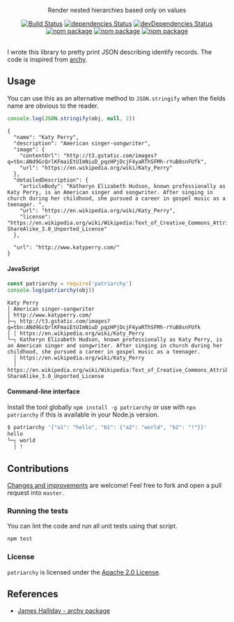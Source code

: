 <p align="center">
  Render nested hierarchies based only on values
</p>

<p align="center">
  <a href="http://travis-ci.org/mycaule/patriarchy"><img src="https://api.travis-ci.org/mycaule/patriarchy.svg?branch=master" alt="Build Status"></a>
  <a href="https://david-dm.org/mycaule/patriarchy"><img src="https://david-dm.org/mycaule/patriarchy/status.svg" alt="dependencies Status"></a>
  <a href="https://david-dm.org/mycaule/patriarchy?type=dev"><img src="https://david-dm.org/mycaule/patriarchy/dev-status.svg" alt="devDependencies Status"></a>
  <br>
  <a href="https://www.npmjs.com/package/patriarchy"><img src="https://img.shields.io/npm/v/patriarchy.svg" alt="npm package"></a>
  <a href="https://www.npmjs.com/package/patriarchy"><img src="https://img.shields.io/npm/dw/patriarchy.svg" alt="npm package"></a>
  <a href="https://www.npmjs.com/package/patriarchy"><img src="https://img.shields.io/npm/l/patriarchy.svg" alt="npm package"></a>
  <br>
  <br>
</p>

I wrote this library to pretty print JSON describing identify records. The code is inspired from [archy](https://github.com/substack/node-archy).

## Usage

You can use this as an alternative method to `JSON.stringify` when the fields name are obvious to the reader.

```javascript
console.log(JSON.stringify(obj, null, 2))
```
```
{
  "name": "Katy Perry",
  "description": "American singer-songwriter",
  "image": {
    "contentUrl": "http://t3.gstatic.com/images?q=tbn:ANd9GcQrlKFmaiEtUImNiuD_pqzHPjDcjF4yaRThSFMh-rYuB8snFUfk",
    "url": "https://en.wikipedia.org/wiki/Katy_Perry"
  },
  "detailedDescription": {
    "articleBody": "Katheryn Elizabeth Hudson, known professionally as Katy Perry, is an American singer and songwriter. After singing in church during her childhood, she pursued a career in gospel music as a teenager. ",
    "url": "https://en.wikipedia.org/wiki/Katy_Perry",
    "license": "https://en.wikipedia.org/wiki/Wikipedia:Text_of_Creative_Commons_Attribution-ShareAlike_3.0_Unported_License"
  },

  "url": "http://www.katyperry.com/"
}
```

#### JavaScript

```javascript
const patriarchy = require('patriarchy')
console.log(patriarchy(obj))
```
```
Katy Perry
│ American singer-songwriter
│ http://www.katyperry.com/
├─┐ http://t3.gstatic.com/images?q=tbn:ANd9GcQrlKFmaiEtUImNiuD_pqzHPjDcjF4yaRThSFMh-rYuB8snFUfk
│ │ https://en.wikipedia.org/wiki/Katy_Perry
└─┐ Katheryn Elizabeth Hudson, known professionally as Katy Perry, is an American singer and songwriter. After singing in church during her childhood, she pursued a career in gospel music as a teenager.
  │ https://en.wikipedia.org/wiki/Katy_Perry
  │ https://en.wikipedia.org/wiki/Wikipedia:Text_of_Creative_Commons_Attribution-ShareAlike_3.0_Unported_License
```

#### Command-line interface

Install the tool globally `npm install -g patriarchy` or use with `npx patriarchy` if this is available in your Node.js version.

```bash
$ patriarchy '{"a1": "hello", "b1": {"a2": "world", "b2": "!"}}'
hello
└─┐ world
  │ !
```

## Contributions

[Changes and improvements](https://github.com/mycaule/patriarchy/wiki) are welcome! Feel free to fork and open a pull request into `master`.

### Running the tests

You can lint the code and run all unit tests using that script.
```bash
npm test
```

### License
`patriarchy` is licensed under the [Apache 2.0 License](https://github.com/mycaule/patriarchy/blob/master/LICENSE).

## References

* [James Halliday - archy package](https://github.com/substack/node-archy)
